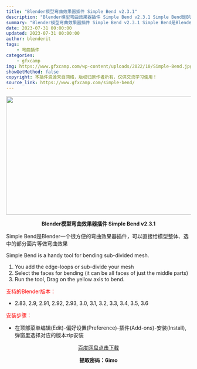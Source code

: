 ```yaml
---
title: "Blender模型弯曲效果器插件 Simple Bend v2.3.1"
description: "Blender模型弯曲效果器插件 Simple Bend v2.3.1 Simple Bend是Blender一个很方便的弯曲效果器插件，可以直接给模型整体、选中的部分面片等做弯曲效果 Simple ..."
summary: "Blender模型弯曲效果器插件 Simple Bend v2.3.1 Simple Bend是Blender一个很方便的弯曲效果器插件，可以直接给模型整体、选中的部分面片等做弯曲效果 Simple ..."
date: 2023-07-31 00:00:00
updated: 2023-07-31 00:00:00
author: blenderit
tags: 
    - 弯曲插件
categories:
    - gfxcamp
img: https://www.gfxcamp.com/wp-content/uploads/2022/10/Simple-Bend.jpg
showGetMethod: false
copyright: 本插件资源来自网络，版权归原作者所有，仅供交流学习使用！
source_link: https://www.gfxcamp.com/simple-bend/
---
```

<div><p><img decoding="async" class="aligncenter size-full wp-image-107889" src="https://www.gfxcamp.com/wp-content/uploads/2022/10/Simple-Bend.jpg" data-src="https://www.gfxcamp.com/wp-content/uploads/2022/10/Simple-Bend.jpg" alt="" width="590" height="322" data-srcset="https://www.gfxcamp.com/wp-content/uploads/2022/10/Simple-Bend.jpg 590w, https://www.gfxcamp.com/wp-content/uploads/2022/10/Simple-Bend-150x82.jpg 150w" data-sizes="(max-width: 590px) 100vw, 590px"></p><p style="text-align: center;"><strong>Blender模型弯曲效果器插件 Simple Bend v2.3.1</strong></p><p>Simple Bend是Blender一个很方便的弯曲效果器插件，可以直接给模型整体、选中的部分面片等做弯曲效果</p><p>Simple Bend is a handy tool for bending sub-divided mesh.</p><ol>
<li>You add the edge-loops or sub-divide your mesh</li>
<li>Select the faces for bending (it can be all faces of just the middle parts)</li>
<li>Run the tool, Drag on the yellow axis to bend.</li>
</ol><p style="text-align: left;"><span style="color: #ff0000;">支持的Blender版本：</span></p><ul>
<li style="text-align: left;">2.83, 2.9, 2.91, 2.92, 2.93, 3.0, 3.1, 3.2, 3.3, 3.4, 3.5, 3.6</li>
</ul><p><span style="color: #ff0000;">安装步骤：</span></p><ul>
<li>在顶部菜单编辑(Edit)-偏好设置(Preference)-插件(Add-ons)-安装(Install),弹窗里选择对应的版本zip安装</li>
</ul><p style="text-align: center;"><a class="maxbutton-3 maxbutton maxbutton-baidu" target="_blank" rel="noopener" href="https://pan.baidu.com/s/1nP1E-sPYzsaFr_ImT8tHRg?pwd=6imo"><span class="mb-text">百度网盘点击下载</span></a></p><p style="text-align: center;"><strong>提取密码：6imo</strong></p></div>